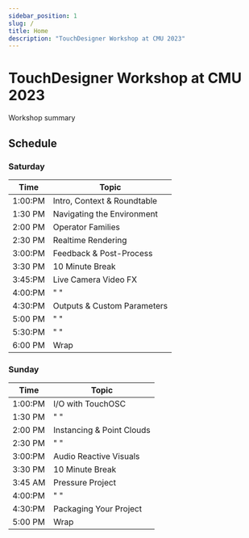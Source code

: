 ```yaml
---
sidebar_position: 1
slug: /
title: Home
description: "TouchDesigner Workshop at CMU 2023"
---
```


# TouchDesigner Workshop at CMU 2023

Workshop summary 

## Schedule

### Saturday 
Time    | Topic |
---     | --- | 
1:00:PM | Intro, Context & Roundtable
1:30 PM | Navigating the Environment
2:00 PM | Operator Families
2:30 PM | Realtime Rendering
3:00:PM | Feedback & Post-Process
3:30 PM | 10 Minute Break
3:45:PM | Live Camera Video FX
4:00:PM | "                        "
4:30:PM | Outputs & Custom Parameters
5:00 PM | "                        "
5:30:PM | "                        "
6:00 PM | Wrap

### Sunday
Time    | Topic |
---     | --- | 
1:00:PM | I/O with TouchOSC
1:30 PM | "                        "
2:00 PM | Instancing & Point Clouds
2:30 PM | "                        "
3:00:PM | Audio Reactive Visuals
3:30 PM | 10 Minute Break
3:45 AM | Pressure Project
4:00:PM | "                        "
4:30:PM | Packaging Your Project
5:00 PM | Wrap
